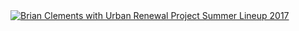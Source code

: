 <a href="/img/urp/urban-renewal-project-summer-lineup-2017-square-v01.png">
    <img src="/img/urp/urban-renewal-project-summer-lineup-2017-square-v01.png"
         alt="Brian Clements with Urban Renewal Project Summer Lineup 2017"
         class="">
</a>
